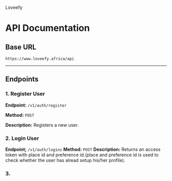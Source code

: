 Loveefy

# API Documentation

## Base URL
`https://www.loveefy.africa/api`

---

## Endpoints

### 1. **Register User**
**Endpoint:** `/v1/auth/register`

**Method:** `POST`

**Description:** Registers a new user.


### 2. **Login User**
**Endpoint;** `/v1/auth/logins`
**Method:** `POST`
**Description:** Returns an access token with place id and preference id.(place and preference id is used to check whether the user has alread setup his/her profile).


### 3. 
